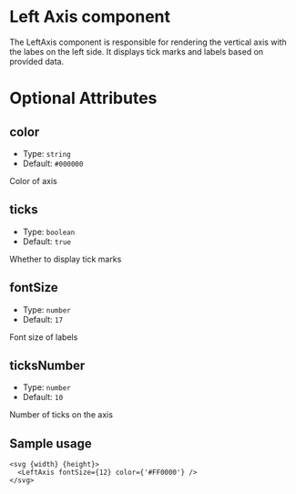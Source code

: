 # Left Axis component

The LeftAxis component is responsible for rendering the vertical axis with the labes on the left side.
It displays tick marks and labels based on provided data.

# Optional Attributes

## color

- Type: `string`
- Default: `#000000`

Color of axis

## ticks

- Type: `boolean`
- Default: `true`

Whether to display tick marks

## fontSize

- Type: `number`
- Default: `17`

Font size of labels

## ticksNumber

- Type: `number`
- Default: `10`

Number of ticks on the axis

## Sample usage

```svelte
<svg {width} {height}>
  <LeftAxis fontSize={12} color={'#FF0000'} />
</svg>
```
